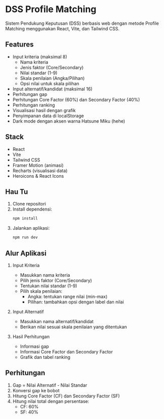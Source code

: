 # DSS Profile Matching

Sistem Pendukung Keputusan (DSS) berbasis web dengan metode Profile Matching menggunakan React, Vite, dan Tailwind CSS.

## Features

- Input kriteria (maksimal 8)
  - Nama kriteria
  - Jenis faktor (Core/Secondary)
  - Nilai standar (1-9)
  - Skala penilaian (Angka/Pilihan)
  - Opsi nilai untuk skala pilihan
- Input alternatif/kandidat (maksimal 16)
- Perhitungan gap
- Perhitungan Core Factor (60%) dan Secondary Factor (40%)
- Perhitungan ranking
- Visualisasi hasil dengan grafik
- Penyimpanan data di localStorage
- Dark mode dengan aksen warna Hatsune Miku (hehe)

## Stack

- React
- Vite
- Tailwind CSS
- Framer Motion (animasi)
- Recharts (visualisasi data)
- Heroicons & React Icons

## Hau Tu

1. Clone repositori
2. Install dependensi:
   ```bash
   npm install
   ```
3. Jalankan aplikasi:
   ```bash
   npm run dev
   ```

## Alur Aplikasi

1. Input Kriteria
   - Masukkan nama kriteria
   - Pilih jenis faktor (Core/Secondary)
   - Tentukan nilai standar (1-9)
   - Pilih skala penilaian:
     - Angka: tentukan range nilai (min-max)
     - Pilihan: tambahkan opsi dengan label dan nilai

2. Input Alternatif
   - Masukkan nama alternatif/kandidat
   - Berikan nilai sesuai skala penilaian yang ditentukan

3. Hasil Perhitungan
   - Informasi gap
   - Informasi Core Factor dan Secondary Factor
   - Grafik dan tabel ranking

## Perhitungan

1. Gap = Nilai Alternatif - Nilai Standar
2. Konversi gap ke bobot
3. Hitung Core Factor (CF) dan Secondary Factor (SF)
4. Hitung nilai total dengan persentase:
   - CF: 60%
   - SF: 40%
